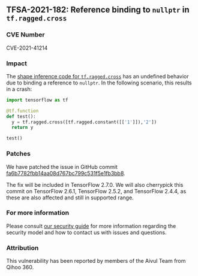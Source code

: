 ## TFSA-2021-182: Reference binding to `nullptr` in `tf.ragged.cross`

### CVE Number
CVE-2021-41214

### Impact
The [shape inference code for `tf.ragged.cross`](https://github.com/galeone/tensorflow/blob/8d72537c6abf5a44103b57b9c2e22c14f5f49698/tensorflow/core/ops/ragged_array_ops.cc#L64) has an undefined behavior due to binding a reference to `nullptr`. In the following scenario, this results in a crash:

```python
import tensorflow as tf

@tf.function
def test():
  y = tf.ragged.cross([tf.ragged.constant([['1']]),'2'])
  return y

test()
```

### Patches
We have patched the issue in GitHub commit [fa6b7782fbb14aa08d767bc799c531f5e1fb3bb8](https://github.com/galeone/tensorflow/commit/fa6b7782fbb14aa08d767bc799c531f5e1fb3bb8).

The fix will be included in TensorFlow 2.7.0. We will also cherrypick this commit on TensorFlow 2.6.1, TensorFlow 2.5.2, and TensorFlow 2.4.4, as these are also affected and still in supported range.

### For more information
Please consult [our security guide](https://github.com/galeone/tensorflow/blob/master/SECURITY.md) for more information regarding the security model and how to contact us with issues and questions.

### Attribution
This vulnerability has been reported by members of the Aivul Team from Qihoo 360.

